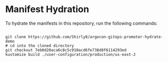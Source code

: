 
# Manifest Hydration

To hydrate the manifests in this repository, run the following commands:

```shell

git clone https://github.com/Shirly8/argocon-gitops-promoter-hydrate-demo
# cd into the cloned directory
git checkout 7eb0d20aca6c8c5c910acd6fe738d8f6114293ed
kustomize build ./user-configuration/production/us-east-2
```